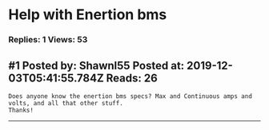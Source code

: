 # Help with Enertion bms

### Replies: 1 Views: 53

## \#1 Posted by: Shawnl55 Posted at: 2019-12-03T05:41:55.784Z Reads: 26

```
Does anyone know the enertion bms specs? Max and Continuous amps and volts, and all that other stuff.
Thanks!
```

---

